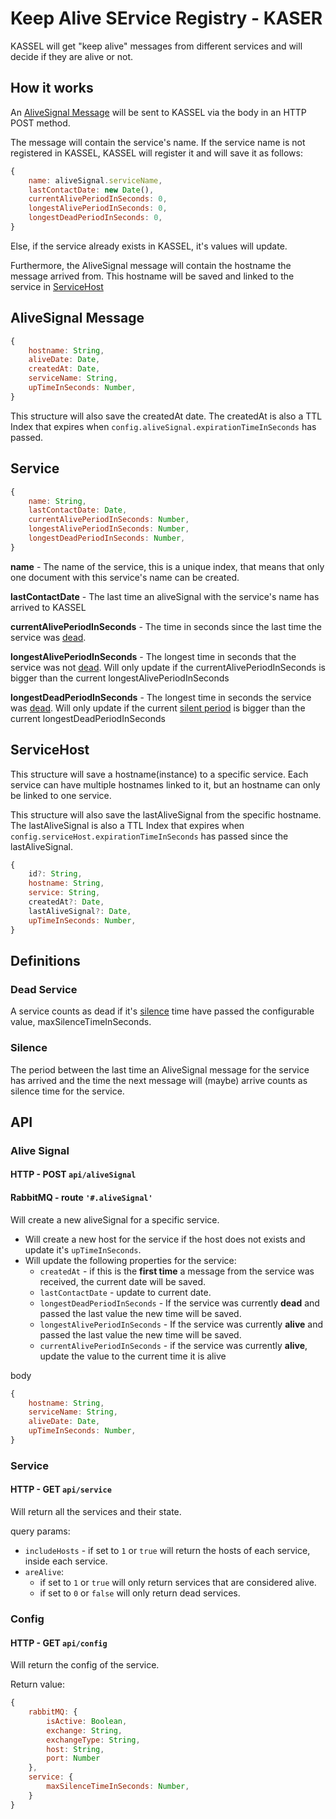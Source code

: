 # Keep Alive SErvice Registry - KASER

KASSEL will get "keep alive" messages from different services and will decide if they are alive or not.

## How it works

An [AliveSignal Message](##alivesignal-message) will be sent to KASSEL via the body in an HTTP POST method.

The message will contain the service's name.
If the service name is not registered in KASSEL, KASSEL will register it and will save it as follows:

```javascript
{
    name: aliveSignal.serviceName,
    lastContactDate: new Date(),
    currentAlivePeriodInSeconds: 0,
    longestAlivePeriodInSeconds: 0,
    longestDeadPeriodInSeconds: 0,
}
```

Else, if the service already exists in KASSEL, it's values will update.

Furthermore, the AliveSignal message will contain the hostname the message arrived from.
This hostname will be saved and linked to the service in [ServiceHost](##servicehost)

## AliveSignal Message

```javascript
{
    hostname: String,
    aliveDate: Date,
    createdAt: Date,
    serviceName: String,
    upTimeInSeconds: Number,
}
```

This structure will also save the createdAt date.
The createdAt is also a TTL Index that expires when `config.aliveSignal.expirationTimeInSeconds` has passed.

## Service

```javascript
{
    name: String,
    lastContactDate: Date,
    currentAlivePeriodInSeconds: Number,
    longestAlivePeriodInSeconds: Number,
    longestDeadPeriodInSeconds: Number,
}
```

**name** - The name of the service, this is a unique index, that means that only one document with this service's name can be created.

**lastContactDate** - The last time an aliveSignal with the service's name has arrived to KASSEL

**currentAlivePeriodInSeconds** - The time in seconds since the last time the service was [dead](###dead-service).

**longestAlivePeriodInSeconds** - The longest time in seconds that the service was not [dead](###dead-service).
Will only update if the currentAlivePeriodInSeconds is bigger than the current longestAlivePeriodInSeconds

**longestDeadPeriodInSeconds** -
The longest time in seconds the service was [dead](###dead-service).
Will only update if the current [silent period](###silence) is bigger than the current longestDeadPeriodInSeconds

## ServiceHost

This structure will save a hostname(instance) to a specific service.
Each service can have multiple hostnames linked to it, but an hostname can only be linked to one service.

This structure will also save the lastAliveSignal from the specific hostname.
The lastAliveSignal is also a TTL Index that expires when `config.serviceHost.expirationTimeInSeconds` has passed since the lastAliveSignal.

```javascript
{
    id?: String,
    hostname: String,
    service: String,
    createdAt?: Date,
    lastAliveSignal?: Date,
    upTimeInSeconds: Number,
}
```

## Definitions

### Dead Service

A service counts as dead if it's [silence](###silence) time have passed the configurable value, maxSilenceTimeInSeconds.

### Silence

The period between the last time an AliveSignal message for the service has arrived and the time the next message will (maybe) arrive counts as silence time for the service.

## API

### Alive Signal

#### HTTP - POST `api/aliveSignal`

#### RabbitMQ - route `'#.aliveSignal'`

Will create a new aliveSignal for a specific service.

-   Will create a new host for the service if the host does not exists and update it's `upTimeInSeconds`.
-   Will update the following properties for the service:
    -   `createdAt` - if this is the **first time** a message from the service was received, the current date will be saved.
    -   `lastContactDate` - update to current date.
    -   `longestDeadPeriodInSeconds` - If the service was currently **dead** and passed the last value the new time will be saved.
    -   `longestAlivePeriodInSeconds` - If the service was currently **alive** and passed the last value the new time will be saved.
    -   `currentAlivePeriodInSeconds` - if the service was currently **alive**, update the value to the current time it is alive

body

```javascript
{
    hostname: String,
    serviceName: String,
    aliveDate: Date,
    upTimeInSeconds: Number,
}
```

### Service

#### HTTP - GET `api/service`

Will return all the services and their state.

query params:

-   `includeHosts` - if set to `1` or `true` will return the hosts of each service, inside each service.
-   `areAlive`:
    -   if set to `1` or `true` will only return services that are considered alive.
    -   if set to `0` or `false` will only return dead services.

### Config

#### HTTP - GET `api/config`

Will return the config of the service.

Return value:

```javascript
{
    rabbitMQ: {
        isActive: Boolean,
        exchange: String,
        exchangeType: String,
        host: String,
        port: Number
    },
    service: {
        maxSilenceTimeInSeconds: Number,
    }
}
```
